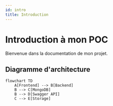 ```yaml
---
id: intro
title: Introduction
---
```


# Introduction à mon POC

Bienvenue dans la documentation de mon projet.

## Diagramme d'architecture

```mermaid
flowchart TD
    A[Frontend] --> B[Backend]
    B --> C[MongoDB]
    B --> D[Swagger API]
    C --> E[Storage]
